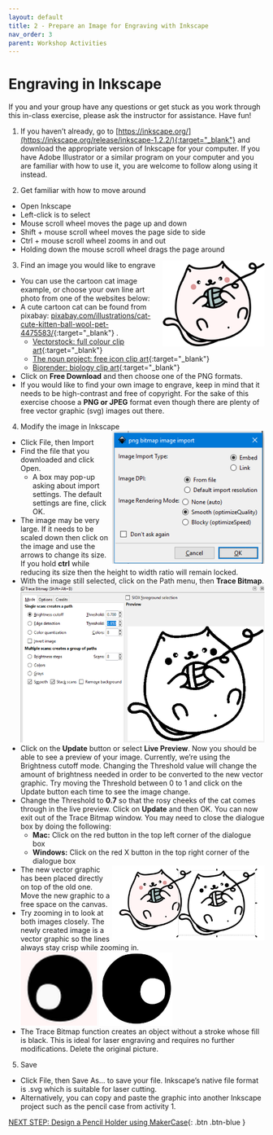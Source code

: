 ```yaml
---
layout: default
title: 2 - Prepare an Image for Engraving with Inkscape
nav_order: 3
parent: Workshop Activities
---
```

# Engraving in Inkscape
If you and your group have any questions or get stuck as you work through this in-class exercise, please ask the instructor for assistance.  Have fun!

1. If you haven’t already, go to [https://inkscape.org/](https://inkscape.org/release/inkscape-1.2.2/){:target="_blank"}  and download the appropriate version of Inkscape for your computer. If you have Adobe Illustrator or a similar program on your computer and you are familiar with how to use it, you are welcome to follow along using it instead. 

2. Get familiar with how to move around
 - Open Inkscape
 - Left-click is to select
 - Mouse scroll wheel moves the page up and down
 - Shift + mouse scroll wheel moves the page side to side
 - Ctrl + mouse scroll wheel zooms in and out
 - Holding down the mouse scroll wheel drags the page around

3. Find an image you would like to engrave <img src="images/act3/lasercat.png" style="width:200px; float:right;" alt="objects">
 - You can use the cartoon cat image example, or choose your own line art photo from one of the websites below:
 - A cute cartoon cat can be found from pixabay: [pixabay.com/illustrations/cat-cute-kitten-ball-wool-pet-4475583/](https://pixabay.com/illustrations/cat-cute-kitten-ball-wool-pet-4475583/){:target="_blank"} .  
    - [Vectorstock: full colour clip art](https://www.vectorstock.com/){:target="_blank"} 
    - [The noun project: free icon clip art](https://thenounproject.com/){:target="_blank"} 
    - [Biorender: biology clip art](https://biorender.com/){:target="_blank"} 
 - Click on **Free Download** and then choose one of the PNG formats.
 - If you would like to find your own image to engrave, keep in mind that it needs to be high-contrast and free of copyright. For the sake of this exercise choose a **PNG or JPEG** format even though there are plenty of free vector graphic (svg) images out there. 

4. Modify the image in Inkscape <img src="images/act3/act3-import settings.PNG" style="width:300px; float:right;" alt="import">
 - Click File, then Import
 - Find the file that you downloaded and click Open.
    - A box may pop-up asking about import settings. The default settings are fine, click OK. 
 - The image may be very large. If it needs to be scaled down then click on the image and use the arrows to change its size. If you hold **ctrl** while reducing its size then the height to width ratio will remain locked. 
 - With the image still selected, click on the Path menu, then **Trace Bitmap**.<br><img src="images/act3/act3-tracebitmap.PNG" style="width:500px;" alt="Trace bitmap"><br>
 - Click on the **Update** button or select **Live Preview**. Now you should be able to see a preview of your image. Currently, we’re using the Brightness cutoff mode. Changing the Threshold value will change the amount of brightness needed in order to be converted to the new vector graphic. Try moving the Threshold between 0 to 1 and click on the Update button each time to see the image change.
 - Change the Threshold to **0.7** so that the rosy cheeks of the cat comes through in the live preview. Click on **Update** and then OK. You can now exit out of the Trace Bitmap window. You may need to close the dialogue box by doing the following:
    - **Mac:** Click on the red button in the top left corner of the dialogue box 
    - **Windows:** Click on the red X button in the top right corner of the dialogue box
    <img src="images/act3/act3-bitmap2.PNG" style="width:300px; float:right;" alt="original vs vector">
 - The new vector graphic has been placed directly on top of the old one. Move the new graphic to a free space on the canvas.
 - Try zooming in to look at both images closely. The newly created image is a vector graphic so the lines always stay crisp while zooming in.<br>
    <img src="images/act3/act3-eye1.PNG" style="width:150px;" alt="png eye"> 
    <img src="images/act3/act3-eye2.PNG" style="width:145px;" alt="vector eye">
 - The Trace Bitmap function creates an object without a stroke whose fill is black. This is ideal for laser engraving and requires no further modifications. Delete the original picture. 

5. Save
 - Click File, then Save As… to save your file. Inkscape’s native file format is .svg which is suitable for laser cutting. 
 - Alternatively, you can copy and paste the graphic into another Inkscape project such as the pencil case from activity 1. 

[NEXT STEP: Design a Pencil Holder using MakerCase](3a-Pencil_Holder.html){: .btn .btn-blue }